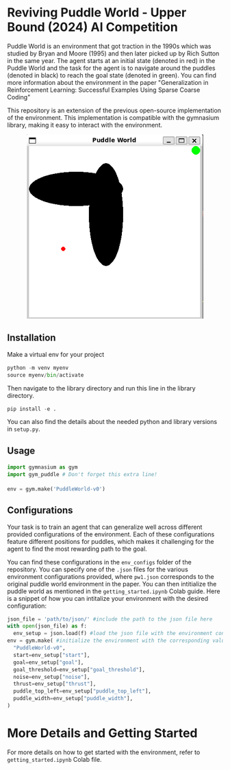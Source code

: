 # Reviving Puddle World - Upper Bound (2024) AI Competition
Puddle World is an environment that got traction in the 1990s which was studied by Bryan and Moore (1995) and then later picked up by Rich Sutton in the same year. The agent starts at an initial state (denoted in red) in the Puddle World and the task for the agent is to navigate around the puddles (denoted in black) to reach the goal state (denoted in green). You can find more information about the environment in the paper "Generalization in Reinforcement Learning: Successful Examples Using Sparse Coarse Coding"

This repository is an extension of the previous open-source implementation of the environment. This implementation is compatible with the gymnasium library, making it easy to interact with the environment.

<p align="center">
  <kbd>
    <img src='puddle_world.png'/>
  </kbd>
</p>

## Installation
Make a virtual env for your project

```python
python -m venv myenv
source myenv/bin/activate
```

Then navigate to the library directory and run this line in the library directory.

```python
pip install -e .
```

You can also find the details about the needed python and library versions in `setup.py`.

## Usage
```python
import gymnasium as gym
import gym_puddle # Don't forget this extra line!

env = gym.make('PuddleWorld-v0')
```

##  Configurations
Your task is to train an agent that can generalize well across different provided configurations of the environment. Each of these configurations feature different positions for puddles, which makes it challenging for the agent to find the most rewarding path to the goal.

You can find these configurations in the `env_configs` folder of the repository. 
You can specify one of the `.json` files for the various environment configurations provided, where `pw1.json` corresponds to the original puddle world environment in the paper.
You can then intitialize the puddle world as mentioned in the  `getting_started.ipynb` Colab guide.
Here is a snippet of how you can intitalize your environment with the desired configuration:

```python
json_file = 'path/to/json/' #include the path to the json file here
with open(json_file) as f:
  env_setup = json.load(f) #load the json file with the environment configuration
env = gym.make( #initialize the environment with the corresponding values
  "PuddleWorld-v0",
  start=env_setup["start"],
  goal=env_setup["goal"],
  goal_threshold=env_setup["goal_threshold"],
  noise=env_setup["noise"],
  thrust=env_setup["thrust"],
  puddle_top_left=env_setup["puddle_top_left"],
  puddle_width=env_setup["puddle_width"],
)

```


# More Details and Getting Started
For more details on how to get started with the environment, refer to `getting_started.ipynb` Colab file.

